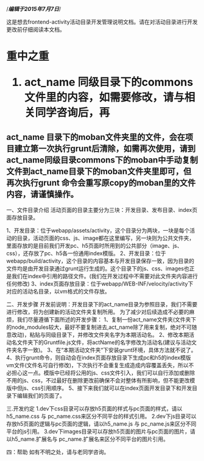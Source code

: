 /*******************************编辑于2015年7月7日*******************************/

这是想去frontend-activity活动目录开发管理说明文档。请在对活动目录进行开发更改前仔细阅读本文档。



<h1>
重中之重

1. act_name 同级目录下的commons文件里的内容，如需要修改，请与相关同学咨询后，再

<h2>act_name 目录下的moban文件夹里的文件，会在项目建立第一次执行grunt后清除，如需再次使用，请到act_name同级目录commons下的moban中手动复制文件到act_name目录下的moban文件夹里即可，但再次执行grunt 命令会重写原copy的moban里的文件内容，请谨慎操作。 </h2>
</h1>


一、文件目录介绍
活动页面的目录主要分为三块：开发目录、发布目录、index页面存放目录。

1、开发目录：位于webapp/assets/activity，这个目录分为两块，一块是每个活动的目录，活动页面的css、js、image都在这里编写，另一块则为公共文件夹，里面存放的是目前我们开发pc、h5页面时所用到的公共部分（image、js、css），还存放了pc、h5各一份通用index模版。
2、开发目录：位于webapp/build/activity，这个目录的内容基本与开发目录保存一致，因为目录的文件均是由开发目录通过grunt运行生成的。这个目录下的js、css、images也正是我们在index中引用的路径文件。(我们在开发过程中不需要对此文件夹内容进行任何修改)
3、index页面存放目录：位于webapp/WEB-INF/velocity/activity下对应的活动名目录，以vm格式的文件存放。

二、开发步骤
开发前说明：开发目录下的act_name目录为参照目录，我们不需要进行修改，将为创建新的活动文件夹复制所用。
为了减少对后续造成不必要的麻烦，我们尽量遵循下面所述的开发步骤：
1、复制一份act_name文件夹(文件夹下的node_modules较大，最好不要复制进去,act_name除了用来复制，绝对不可随意改动)，粘贴与同级目录下，并修改文件夹名字为本期活动名。
2、修改本期活动名文件夹下的Gruntfile.js文件，将actName的名字修改为活动名(建议与活动文件夹名字一致)。
3、在“本期活动文件夹“下安装grunt环境，具体方法就不说了。
4、执行grunt命令，则自动会在index页面存放目录下生成pc和h5的index模版vm文件(文件名可自行修改)，下次执行不会重复生成造成内容覆盖丢失，所以不必担心这一点。模版中已经将公用的js、css文件引入，我们可以自行添加或删除不用的js、css，不过最好在删除更改前确保不会对整体有所影响，但不能更改模版中但js、css引用顺序。
5、接下来我们就可以在index页面开发目录下和开发目录下编辑我们的页面了。

三.开发约定
1.dev下css目录可以存放h5页面的样式与pc页面的样式，请以h5_name.css 与 pc_name.css来区分不同平台的样式引用。
2.dev下js目录可以存放h5页面的逻辑与pc页面的逻辑，请以h5_name.js 与 pc_name.js来区分不同平台的js引用。
3.dev下images目录可以存放h5页面的图片与pc页面的图片，请以h5_name.扩展名与 pc_name.扩展名来区分不同平台的图片引用。


四：帮助
如有不明之处，请与老同学咨询。
